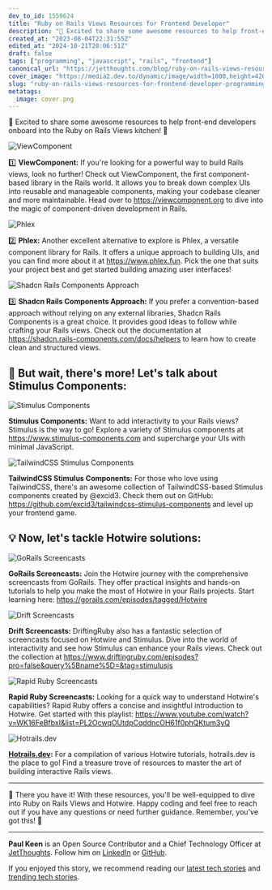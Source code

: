```yaml
---
dev_to_id: 1559624
title: "Ruby on Rails Views Resources for Frontend Developer"
description: "🚀 Excited to share some awesome resources to help front-end developers onboard into the Ruby on Rails..."
created_at: "2023-08-04T22:31:55Z"
edited_at: "2024-10-21T20:06:51Z"
draft: false
tags: ["programming", "javascript", "rails", "frontend"]
canonical_url: "https://jetthoughts.com/blog/ruby-on-rails-views-resources-for-frontend-developer-programming-javascript/"
cover_image: "https://media2.dev.to/dynamic/image/width=1000,height=420,fit=cover,gravity=auto,format=auto/https%3A%2F%2Fmedia.dev.to%2Fcdn-cgi%2Fimage%2Fwidth%3D1000%2Cheight%3D420%2Cfit%3Dcover%2Cgravity%3Dauto%2Cformat%3Dauto%2Fhttps%253A%252F%252Fdev-to-uploads.s3.amazonaws.com%252Fuploads%252Farticles%252Fv0b6zeupdtuu8xux2xhp.png"
slug: "ruby-on-rails-views-resources-for-frontend-developer-programming-javascript"
metatags:
  image: cover.png
---
```

🚀 Excited to share some awesome resources to help front-end developers onboard into the Ruby on Rails Views kitchen! 🎉

![ViewComponent](file_0.png)

1️⃣ **ViewComponent:** If you're looking for a powerful way to build Rails views, look no further! Check out ViewComponent, the first component-based library in the Rails world. It allows you to break down complex UIs into reusable and manageable components, making your codebase cleaner and more maintainable. Head over to https://viewcomponent.org to dive into the magic of component-driven development in Rails.

![Phlex](file_1.png)

2️⃣ **Phlex:** Another excellent alternative to explore is Phlex, a versatile component library for Rails. It offers a unique approach to building UIs, and you can find more about it at https://www.phlex.fun. Pick the one that suits your project best and get started building amazing user interfaces!

![Shadcn Rails Components Approach](file_2.png)

3️⃣ **Shadcn Rails Components Approach:** If you prefer a convention-based approach without relying on any external libraries, Shadcn Rails Components is a great choice. It provides good ideas to follow while crafting your Rails views. Check out the documentation at https://shadcn.rails-components.com/docs/helpers to learn how to create clean and structured views.

## 🎈 But wait, there's more! Let's talk about Stimulus Components:

![Stimulus Components](file_3.png)

**Stimulus Components:** Want to add interactivity to your Rails views? Stimulus is the way to go! Explore a variety of Stimulus components at https://www.stimulus-components.com and supercharge your UIs with minimal JavaScript.

![TailwindCSS Stimulus Components](file_4.png)

**TailwindCSS Stimulus Components:** For those who love using TailwindCSS, there's an awesome collection of TailwindCSS-based Stimulus components created by @excid3. Check them out on GitHub: https://github.com/excid3/tailwindcss-stimulus-components and level up your frontend game.

## 💡 Now, let's tackle Hotwire solutions:

![GoRails Screencasts](file_5.png)

**GoRails Screencasts:** Join the Hotwire journey with the comprehensive screencasts from GoRails. They offer practical insights and hands-on tutorials to help you make the most of Hotwire in your Rails projects. Start learning here: https://gorails.com/episodes/tagged/Hotwire

![Drift Screencasts](file_6.png)

**Drift Screencasts:** DriftingRuby also has a fantastic selection of screencasts focused on Hotwire and Stimulus. Dive into the world of interactivity and see how Stimulus can enhance your Rails views. Check out the collection at https://www.driftingruby.com/episodes?pro=false&query%5Bname%5D=&tag=stimulusjs

![Rapid Ruby Screencasts](file_7.png)

**Rapid Ruby Screencasts:** Looking for a quick way to understand Hotwire's capabilities? Rapid Ruby offers a concise and insightful introduction to Hotwire. Get started with this playlist: https://www.youtube.com/watch?v=WK16FeBfbxI&list=PL2OcwqOUtdpCqddncOH61f0phQKtum3yQ

![Hotrails.dev](file_8.png)

**[Hotrails.dev](https://hotrails.dev):** For a compilation of various Hotwire tutorials, hotrails.dev is the place to go! Find a treasure trove of resources to master the art of building interactive Rails views.

---

🌟 There you have it! With these resources, you'll be well-equipped to dive into Ruby on Rails Views and Hotwire. Happy coding and feel free to reach out if you have any questions or need further guidance. Remember, you've got this! 💪 

---

**Paul Keen** is an Open Source Contributor and a Chief Technology Officer at [JetThoughts](https://www.jetthoughts.com). Follow him on [LinkedIn](https://www.linkedin.com/in/paul-keen/) or [GitHub](https://github.com/pftg).

If you enjoyed this story, we recommend reading our [latest tech stories](https://jtway.co/latest) and [trending tech stories](https://jtway.co/trending).

